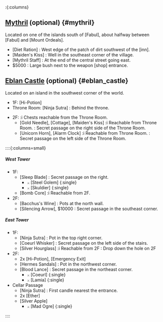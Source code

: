 :{:columns}

## [Mythril](@) (optional) {#mythril}
Located on one of the islands south of [Fabul], about halfway between [Fabul] and [Mount Ordeals].

+ [Diet Ration]
  : West edge of the patch of dirt southwest of the [inn].
+ [Maiden's Kiss]
  : Well in the southeast corner of the village.
+ [Mythril Staff]
  : At the end of the central street going east.
+ $5000
  : Large bush next to the weapon [shop] entrance.
  

## [Eblan Castle](@) (optional) {#eblan_castle}
Located on an island in the southwest corner of the world.

+ 1F: [Hi-Potion]
+ Throne Room: [Ninja Sutra]
  : Behind the throne.
- 2F:
  :i Chests reachable from the Throne Room.
  + [Gold Needle], [Cottage], [Maiden's Kiss]
    :i Reachable from Throne Room.
    : Secret passage on the right side of the Throne Room.
  + [Unicorn Horn], [Alarm Clock]
    :i Reachable from Throne Room.
    : Secret passage on the left side of the Throne Room.

::::{:columns=small}

##### West Tower
- 1F:
  + [Sleep Blade]
    : Secret passage on the right.
    + `⚔️` [Steel Golem] {:single}
    + `⚔️` [Skuldier] {:single}
  + [Bomb Core]
    :i Reachable from 2F.
- 2F:
  + [Bacchus's Wine]
    : Pots at the north wall.
  + [Silencing Arrow], $10000
    : Secret passage in the southeast corner.
##### East Tower
- 1F:
  + [Ninja Sutra]
    : Pot in the top right corner.
  + [Coeurl Whisker]
    : Secret passage on the left side of the stairs.
  + [Silver Hourglass]
    :i Reachable from 2F
    : Drop down the hole on 2F
- 2F:
  + 2x [Hi-Potion], [Emergency Exit]
  + [Hermes Sandals]
    : Pot in the northwest corner.
  + [Blood Lance]
    : Secret passage in the northeast corner.
    + `⚔️` [Coeurl] {:single}
    + `⚔️` [Lamia] {:single}
- Cellar Passage
  + [Ninja Sutra]
    : First candle nearest the entrance.
  + 2x [Ether]
  + [Silver Apple]
    + `⚔️` [Mad Ogre] {:single}

::::
